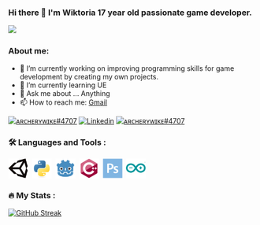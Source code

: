 ### Hi there 👋 I'm Wiktoria 17 year old passionate game developer.
<div>
  <img src="https://knowledge-hub.com/wp-content/uploads/2022/02/Monkey_Kid_Coding.gif" width="200"/>
</div>


### About me:
- 🔭 I’m currently working on improving programming skills for game development by creating my own projects.
- 🌱 I’m currently learning UE
- 💬 Ask me about ... Anything
- 📫 How to reach me: [Gmail](mailto:wiktoria.szczepanska.x@gmail.com)
</div>
<a href="https://discordapp.com/users/918139445805461544" target="blank"><img align="center" src="https://img.shields.io/badge/-Discord-5865F2?style=flat&labelColor=5865F2&logo=discord&logoColor=white" alt="ᴀʀᴄʜᴇʀʏᴡɪᴋᴇ#4707"/></a>
<a href="www.linkedin.com/in/wiktoria-szczepańska-8b6b1a24a" target="blank"><img align="center" src="https://img.shields.io/badge/-Discord-5865F2?style=flat&labelColor=5865F2&logo=discord&logoColor=white" alt="Linkedin"/></a>
<a href="https://github.com/ArcherWike" target="blank"><img align="center" src="https://img.shields.io/github/followers/ArcherWike?style=socialColor=5865F2&logo=discord&logoColor=white" alt="ᴀʀᴄʜᴇʀʏᴡɪᴋᴇ#4707"/></a>
</p>

### :hammer_and_wrench: Languages and Tools :
<div> 
  <img src="https://github.com/ArcherWike/devicons/blob/main/icons/unity/unity-original.svg" title="Unity" alt="Unity" width="40" height="40"/>&nbsp;
  <img src="https://github.com/ArcherWike/devicons/blob/main/icons/python/python-original.svg" title="Python" alt="Python" width="40" height="40"/>&nbsp;
  <img src="https://github.com/ArcherWike/devicons/blob/main/icons/godot/godot-original.svg" title="Godot" alt="Godot" width="40" height="40"/>&nbsp;
  <img src="https://github.com/ArcherWike/devicons/blob/main/icons/cplusplus/cplusplus-original.svg" title="Cpp" alt="Cpp" width="40" height="40"/>&nbsp;
  <img src="https://github.com/ArcherWike/devicons/blob/main/icons/photoshop/photoshop-plain.svg" title="Photoshop" alt="Photoshop" width="40" height="40"/>&nbsp;
  <img src="https://github.com/ArcherWike/devicons/blob/main/icons/arduino/arduino-original.svg" title="Arduino" alt="Arduino" width="40" height="40"/>
</div>



### :fire: My Stats :

[![GitHub Streak](http://github-readme-streak-stats.herokuapp.com?user=ArcherWike&theme=dark&background=000000)](https://git.io/streak-stats)
